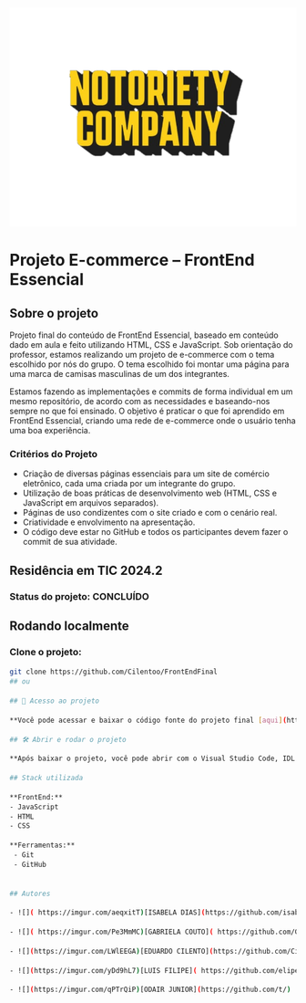 <p align="center">
  <img src="https://github.com/Cilentoo/FrontEndFinal/blob/main/imgs/logoPrincipal.png?raw=true"/> 
</p>

# Projeto E-commerce – FrontEnd Essencial  

## Sobre o projeto
Projeto final do conteúdo de FrontEnd Essencial, baseado em conteúdo dado em aula e feito utilizando HTML, CSS e JavaScript. Sob orientação do professor, estamos realizando um projeto de e-commerce com o tema escolhido por nós do grupo. O tema escolhido foi montar uma página para uma marca de camisas masculinas de um dos integrantes.

Estamos fazendo as implementações e commits de forma individual em um mesmo repositório, de acordo com as necessidades e baseando-nos sempre no que foi ensinado. O objetivo é praticar o que foi aprendido em FrontEnd Essencial, criando uma rede de e-commerce onde o usuário tenha uma boa experiência.

### Critérios do Projeto
- Criação de diversas páginas essenciais para um site de comércio eletrônico, cada uma criada por um integrante do grupo.
- Utilização de boas práticas de desenvolvimento web (HTML, CSS e JavaScript em arquivos separados).
- Páginas de uso condizentes com o site criado e com o cenário real.
- Criatividade e envolvimento na apresentação.
- O código deve estar no GitHub e todos os participantes devem fazer o commit de sua atividade.

## Residência em TIC 2024.2
### Status do projeto: **CONCLUÍDO**

## Rodando localmente

### Clone o projeto:

```bash
git clone https://github.com/Cilentoo/FrontEndFinal
## ou

## 📁 Acesso ao projeto

**Você pode acessar e baixar o código fonte do projeto final [aqui](https://github.com/Cilentoo/FrontEndFinal).**

## 🛠️ Abrir e rodar o projeto

**Após baixar o projeto, você pode abrir com o Visual Studio Code, IDL utilizada para realizar a programação.**

## Stack utilizada

**FrontEnd:** 
- JavaScript 
- HTML
- CSS

**Ferramentas:**
 - Git
 - GitHub


## Autores

- ![]( https://imgur.com/aeqxitT)[ISABELA DIAS](https://github.com/isabeladp)

- ![]( https://imgur.com/Pe3MmMC)[GABRIELA COUTO]( https://github.com/GabrielaCoutoD)

- ![](https://imgur.com/LWlEEGA)[EDUARDO CILENTO](https://github.com/Cilentoo)

- ![](https://imgur.com/yDd9hL7)[LUIS FILIPE]( https://github.com/elipekkkj)

- ![](https://imgur.com/qPTrQiP)[ODAIR JUNIOR](https://github.com/t/)

